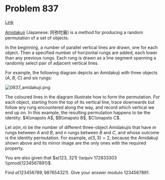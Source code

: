 # Problem 837

[Link](https://projecteuler.net/problem=837)

[Amidakuji](https://en.wikipedia.org/wiki/Amidakuji) (Japanese: 阿弥陀籤) is a method for producing a random permutation of a set of objects.

In the beginning, a number of parallel vertical lines are drawn, one for each object. Then a specified number of horizontal rungs are added, each lower than any previous rungs. Each rung is drawn as a line segment spanning a randomly select pair of adjacent vertical lines.

For example, the following diagram depicts an Amidakuji with three objects ($A$, $B$, $C$) and six rungs:

![0837_amidakuji.png](resources/images/0837_amidakuji.png?1678992054) 

The coloured lines in the diagram illustrate how to form the permutation. For each object, starting from the top of its vertical line, trace downwards but follow any rung encountered along the way, and record which vertical we end up on. In this example, the resulting permutation happens to be the identity: $A\\mapsto A$, $B\\mapsto B$, $C\\mapsto C$.

Let $a(m, n)$ be the number of different three-object Amidakujis that have $m$ rungs between $A$ and $B$, and $n$ rungs between $B$ and $C$, and whose outcome is the identity permutation. For example, $a(3, 3) = 2$, because the Amidakuji shown above and its mirror image are the only ones with the required property.

You are also given that $a(123, 321) \\equiv 172633303 \\pmod{1234567891}$.

Find $a(123456789, 987654321)$. Give your answer modulo $1234567891$.